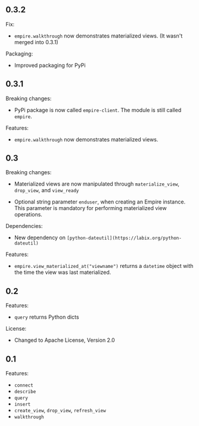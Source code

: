 ## 0.3.2

Fix:

  - `empire.walkthrough` now demonstrates materialized views. (It
  wasn't merged into 0.3.1)

Packaging:

  - Improved packaging for PyPi

## 0.3.1

Breaking changes:

  - PyPi package is now called `empire-client`. The module is still
  called `empire`.

Features:

  - `empire.walkthrough` now demonstrates materialized views.

## 0.3

Breaking changes:

  - Materialized views are now manipulated through `materialize_view`,
  `drop_view`, and `view_ready`

  - Optional string parameter `enduser`, when creating an Empire
  instance. This parameter is mandatory for performing materialized
  view operations.

Dependencies:

  - New dependency on `[python-dateutil](https://labix.org/python-dateutil)`

Features:

  - `empire.view_materialized_at("viewname")` returns a `datetime`
  object with the time the view was last materialized.

## 0.2

Features:

  - `query` returns Python dicts

License:

  - Changed to Apache License, Version 2.0

## 0.1

Features:

  - `connect`
  - `describe`
  - `query`
  - `insert`
  - `create_view`, `drop_view`, `refresh_view`
  - `walkthrough`
